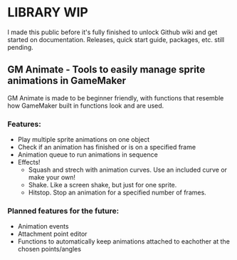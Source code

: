 # LIBRARY WIP
I made this public before it's fully finished to unlock Github wiki and get started on documentation. Releases, quick start guide, packages, etc. still pending.

## GM Animate - Tools to easily manage sprite animations in GameMaker
GM Animate is made to be beginner friendly, with functions that resemble how GameMaker built in functions look and are used. 

### Features:
- Play multiple sprite animations on one object
- Check if an animation has finished or is on a specified frame
- Animation queue to run animations in sequence
- Effects!
  - Squash and strech with animation curves. Use an included curve or make your own!
  - Shake. Like a screen shake, but just for one sprite.
  - Hitstop. Stop an animation for a specified number of frames.

### Planned features for the future:
- Animation events
- Attachment point editor
- Functions to automatically keep animations attached to eachother at the chosen points/angles
